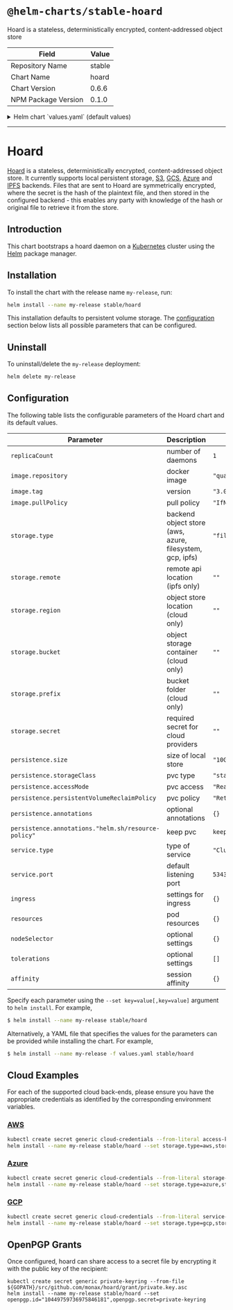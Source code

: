 # `@helm-charts/stable-hoard`

Hoard is a stateless, deterministically encrypted, content-addressed object store

| Field               | Value  |
| ------------------- | ------ |
| Repository Name     | stable |
| Chart Name          | hoard  |
| Chart Version       | 0.6.6  |
| NPM Package Version | 0.1.0  |

<details>

<summary>Helm chart `values.yaml` (default values)</summary>

```yaml
replicaCount: 1

image:
  repository: quay.io/monax/hoard
  tag: 3.0.0
  pullPolicy: IfNotPresent

storage:
  # aws | azure | filesystem | gcp | ipfs
  type: filesystem
  remote: ''
  bucket: ''
  prefix: ''
  region: ''
  secret: ''
  encoding: base64

logging:
  type: json
  channels:
    - info
    - trace

# only filesystem
persistence:
  size: 10Gi
  storageClass: standard
  accessMode: ReadWriteOnce
  persistentVolumeReclaimPolicy: 'Retain'
  annotations:
    'helm.sh/resource-policy': keep

# openpgp:
#   id: "10449759736975846181"
#   secret: "private-keyring"
# secrets:
#   key1: passphrase1
#   key2: passphrase2

service:
  type: ClusterIP
  port: 53431

ingress:
  enabled: false
  annotations: {}
  path: /
  hosts:
    - hoard.local
  tls: []
  #  - secretName: hoard-tls
  #    hosts:
  #      - hoard.local

resources: {}
#   limits:
#     cpu: 500m
#     memory: 1Gi
#   requests:
#     cpu: 100m
#     memory: 256Mi

nodeSelector: {}

tolerations: []

affinity: {}
```

</details>

---

# Hoard

[Hoard](https://github.com/monax/hoard) is a stateless, deterministically encrypted, content-addressed object store. It currently supports local persistent storage, [S3](https://aws.amazon.com/s3/), [GCS](https://cloud.google.com/storage/), [Azure](https://azure.microsoft.com/en-gb/services/storage/) and [IPFS](https://ipfs.io) backends. Files that are sent to Hoard are symmetrically encrypted, where the secret is the hash of the plaintext file, and then stored in the configured backend - this enables any party with knowledge of the hash or original file to retrieve it from the store.

## Introduction

This chart bootstraps a hoard daemon on a [Kubernetes](http://kubernetes.io) cluster using the [Helm](https://helm.sh) package manager.

## Installation

To install the chart with the release name `my-release`, run:

```bash
helm install --name my-release stable/hoard
```

This installation defaults to persistent volume storage. The [configuration](#configuration) section below lists all possible parameters that can be configured.

## Uninstall

To uninstall/delete the `my-release` deployment:

```bash
helm delete my-release
```

## Configuration

The following table lists the configurable parameters of the Hoard chart and its default values.

| Parameter                                           | Description                                              | Default                 |
| --------------------------------------------------- | -------------------------------------------------------- | ----------------------- |
| `replicaCount`                                      | number of daemons                                        | `1`                     |
| `image.repository`                                  | docker image                                             | `"quay.io/monax/hoard"` |
| `image.tag`                                         | version                                                  | `"3.0.0"`               |
| `image.pullPolicy`                                  | pull policy                                              | `"IfNotPresent"`        |
| `storage.type`                                      | backend object store (aws, azure, filesystem, gcp, ipfs) | `"filesystem"`          |
| `storage.remote`                                    | remote api location (ipfs only)                          | `""`                    |
| `storage.region`                                    | object store location (cloud only)                       | `""`                    |
| `storage.bucket`                                    | object storage container (cloud only)                    | `""`                    |
| `storage.prefix`                                    | bucket folder (cloud only)                               | `""`                    |
| `storage.secret`                                    | required secret for cloud providers                      | `""`                    |
| `persistence.size`                                  | size of local store                                      | `"10Gi"`                |
| `persistence.storageClass`                          | pvc type                                                 | `"standard"`            |
| `persistence.accessMode`                            | pvc access                                               | `"ReadWriteOnce"`       |
| `persistence.persistentVolumeReclaimPolicy`         | pvc policy                                               | `"Retain"`              |
| `persistence.annotations`                           | optional annotations                                     | `{}`                    |
| `persistence.annotations."helm.sh/resource-policy"` | keep pvc                                                 | `keep`                  |
| `service.type`                                      | type of service                                          | `"ClusterIP"`           |
| `service.port`                                      | default listening port                                   | `53431`                 |
| `ingress`                                           | settings for ingress                                     | `{}`                    |
| `resources`                                         | pod resources                                            | `{}`                    |
| `nodeSelector`                                      | optional settings                                        | `{}`                    |
| `tolerations`                                       | optional settings                                        | `[]`                    |
| `affinity`                                          | session affinity                                         | `{}`                    |

Specify each parameter using the `--set key=value[,key=value]` argument to `helm install`. For example,

```bash
$ helm install --name my-release stable/hoard
```

Alternatively, a YAML file that specifies the values for the parameters can be provided while installing the chart. For example,

```bash
$ helm install --name my-release -f values.yaml stable/hoard
```

## Cloud Examples

For each of the supported cloud back-ends, please ensure you have the appropriate credentials as identified by the corresponding environment variables.

### [AWS](https://docs.aws.amazon.com/general/latest/gr/aws-security-credentials.html)

```bash
kubectl create secret generic cloud-credentials --from-literal access-key-id=${AWS_ACCESS_KEY_ID} --from-literal secret-access-key=${AWS_SECRET_ACCESS_KEY}
helm install --name my-release stable/hoard --set storage.type=aws,storage.region="eu-central-1",storage.bucket="my-bucket",storage.prefix="folder",storage.secret="cloud-credentials"
```

### [Azure](https://docs.microsoft.com/en-us/azure/storage/common/storage-account-manage)

```bash
kubectl create secret generic cloud-credentials --from-literal storage-account-name=${AZURE_STORAGE_ACCOUNT_NAME} --from-literal storage-account-key=${AZURE_STORAGE_ACCOUNT_KEY}
helm install --name my-release stable/hoard --set storage.type=azure,storage.bucket="my-bucket",storage.prefix="folder",storage.secret="cloud-credentials"
```

### [GCP](https://cloud.google.com/iam/docs/creating-managing-service-account-keys)

```bash
kubectl create secret generic cloud-credentials --from-literal service-key=${GCLOUD_SERVICE_KEY}
helm install --name my-release stable/hoard --set storage.type=gcp,storage.bucket="my-bucket",storage.prefix="folder",storage.secret="cloud-credentials"
```

## OpenPGP Grants

Once configured, hoard can share access to a secret file by encrypting it with the public key of the recipient:

```
kubectl create secret generic private-keyring --from-file ${GOPATH}/src/github.com/monax/hoard/grant/private.key.asc
helm install --name my-release stable/hoard --set openpgp.id="10449759736975846181",openpgp.secret=private-keyring
```
